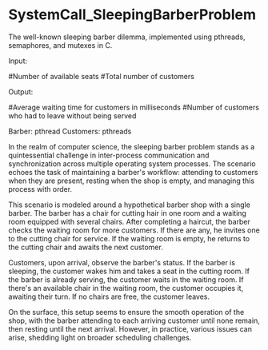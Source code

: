 # SystemCall_SleepingBarberProblem
The well-known sleeping barber dilemma, implemented using pthreads, semaphores, and mutexes in C.

Input:

#Number of available seats
#Total number of customers

Output:

#Average waiting time for customers in milliseconds
#Number of customers who had to leave without being served

Barber: pthread
Customers: pthreads

In the realm of computer science, the sleeping barber problem stands as a quintessential challenge in inter-process communication and synchronization across multiple operating system processes. The scenario echoes the task of maintaining a barber's workflow: attending to customers when they are present, resting when the shop is empty, and managing this process with order.

This scenario is modeled around a hypothetical barber shop with a single barber. The barber has a chair for cutting hair in one room and a waiting room equipped with several chairs. After completing a haircut, the barber checks the waiting room for more customers. If there are any, he invites one to the cutting chair for service. If the waiting room is empty, he returns to the cutting chair and awaits the next customer.

Customers, upon arrival, observe the barber's status. If the barber is sleeping, the customer wakes him and takes a seat in the cutting room. If the barber is already serving, the customer waits in the waiting room. If there's an available chair in the waiting room, the customer occupies it, awaiting their turn. If no chairs are free, the customer leaves.

On the surface, this setup seems to ensure the smooth operation of the shop, with the barber attending to each arriving customer until none remain, then resting until the next arrival. However, in practice, various issues can arise, shedding light on broader scheduling challenges.
